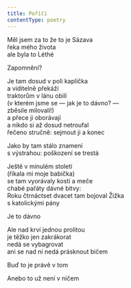 ```yaml
---
title: Poříčí
contentType: poetry
---
```


<section>

Měl jsem za to že to je Sázava  
řeka mého života  
ale byla to Léthé

Zapomnění?

Je tam dosud v poli kaplička  
a viditelně překáží  
traktorům v lánu obilí  
(v kterém jsme se — jak je to dávno? —  
zběsile milovali!)  
a přece ji oborávají  
a nikdo si až dosud netroufal  
řečeno stručně: sejmout ji a konec

Jako by tam stálo znamení  
s výstrahou: poškození se trestá

Ještě v minulém století  
(říkala mi moje babička)  
se tam vyorávaly kosti a meče  
chabé pařáty dávné bitvy:  
Roku čtrnáctset dvacet tam bojoval Žižka  
s katolickými pány

Je to dávno

Ale nad krví jednou prolitou  
je těžko jen zakrákorat  
nedá se vybagrovat  
ani se nad ní nedá prásknout bičem

Buď to je právě v tom

Anebo to už není v ničem

</section>

